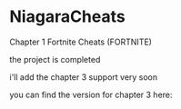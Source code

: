 # NiagaraCheats
Chapter 1 Fortnite Cheats (FORTNITE)


the project is completed

i'll add the chapter 3 support very soon


you can find the version for chapter 3 here:


